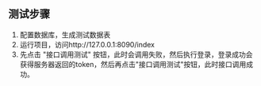 ## 测试步骤
1. 配置数据库，生成测试数据表
2. 运行项目，访问http://127.0.0.1:8090/index
3. 先点击 "接口调用测试" 按钮，此时会调用失败，然后执行登录，登录成功会获得服务器返回的token，然后再点击"接口调用测试"按钮，此时接口调用成功。